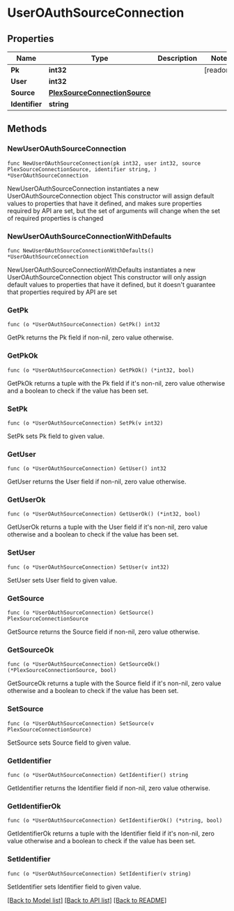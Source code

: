 # UserOAuthSourceConnection

## Properties

Name | Type | Description | Notes
------------ | ------------- | ------------- | -------------
**Pk** | **int32** |  | [readonly] 
**User** | **int32** |  | 
**Source** | [**PlexSourceConnectionSource**](PlexSourceConnectionSource.md) |  | 
**Identifier** | **string** |  | 

## Methods

### NewUserOAuthSourceConnection

`func NewUserOAuthSourceConnection(pk int32, user int32, source PlexSourceConnectionSource, identifier string, ) *UserOAuthSourceConnection`

NewUserOAuthSourceConnection instantiates a new UserOAuthSourceConnection object
This constructor will assign default values to properties that have it defined,
and makes sure properties required by API are set, but the set of arguments
will change when the set of required properties is changed

### NewUserOAuthSourceConnectionWithDefaults

`func NewUserOAuthSourceConnectionWithDefaults() *UserOAuthSourceConnection`

NewUserOAuthSourceConnectionWithDefaults instantiates a new UserOAuthSourceConnection object
This constructor will only assign default values to properties that have it defined,
but it doesn't guarantee that properties required by API are set

### GetPk

`func (o *UserOAuthSourceConnection) GetPk() int32`

GetPk returns the Pk field if non-nil, zero value otherwise.

### GetPkOk

`func (o *UserOAuthSourceConnection) GetPkOk() (*int32, bool)`

GetPkOk returns a tuple with the Pk field if it's non-nil, zero value otherwise
and a boolean to check if the value has been set.

### SetPk

`func (o *UserOAuthSourceConnection) SetPk(v int32)`

SetPk sets Pk field to given value.


### GetUser

`func (o *UserOAuthSourceConnection) GetUser() int32`

GetUser returns the User field if non-nil, zero value otherwise.

### GetUserOk

`func (o *UserOAuthSourceConnection) GetUserOk() (*int32, bool)`

GetUserOk returns a tuple with the User field if it's non-nil, zero value otherwise
and a boolean to check if the value has been set.

### SetUser

`func (o *UserOAuthSourceConnection) SetUser(v int32)`

SetUser sets User field to given value.


### GetSource

`func (o *UserOAuthSourceConnection) GetSource() PlexSourceConnectionSource`

GetSource returns the Source field if non-nil, zero value otherwise.

### GetSourceOk

`func (o *UserOAuthSourceConnection) GetSourceOk() (*PlexSourceConnectionSource, bool)`

GetSourceOk returns a tuple with the Source field if it's non-nil, zero value otherwise
and a boolean to check if the value has been set.

### SetSource

`func (o *UserOAuthSourceConnection) SetSource(v PlexSourceConnectionSource)`

SetSource sets Source field to given value.


### GetIdentifier

`func (o *UserOAuthSourceConnection) GetIdentifier() string`

GetIdentifier returns the Identifier field if non-nil, zero value otherwise.

### GetIdentifierOk

`func (o *UserOAuthSourceConnection) GetIdentifierOk() (*string, bool)`

GetIdentifierOk returns a tuple with the Identifier field if it's non-nil, zero value otherwise
and a boolean to check if the value has been set.

### SetIdentifier

`func (o *UserOAuthSourceConnection) SetIdentifier(v string)`

SetIdentifier sets Identifier field to given value.



[[Back to Model list]](../README.md#documentation-for-models) [[Back to API list]](../README.md#documentation-for-api-endpoints) [[Back to README]](../README.md)


